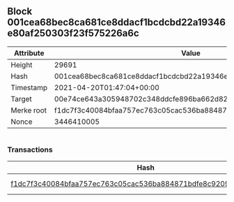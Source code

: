 ## Block 001cea68bec8ca681ce8ddacf1bcdcbd22a19346e80af250303f23f575226a6c

Attribute | Value
--- | ---
Height | 29691
Hash | 001cea68bec8ca681ce8ddacf1bcdcbd22a19346e80af250303f23f575226a6c
Timestamp | 2021-04-20T01:47:04+00:00
Target | 00e74ce643a305948702c348ddcfe896ba662d82c1a228faf4ad12250f07334e
Merke root | f1dc7f3c40084bfaa757ec763c05cac536ba884871bdfe8c92097402a3f52c51
Nonce | 3446410005

```

```

### Transactions

Hash | Amount
--- | ---
[f1dc7f3c40084bfaa757ec763c05cac536ba884871bdfe8c92097402a3f52c51](f1dc7f3c40084bfaa757ec763c05cac536ba884871bdfe8c92097402a3f52c51.md) | 10.00000000 SKEPTI 
